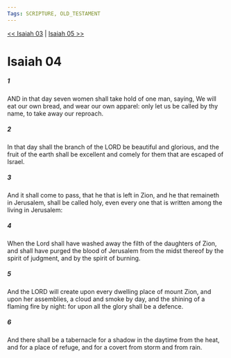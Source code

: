 ```yaml
---
Tags: SCRIPTURE, OLD_TESTAMENT
---
```


[<< Isaiah 03](OLD_TESTAMENT/23_Isaiah/Isaiah_03.md) | [Isaiah 05 >>](OLD_TESTAMENT/23_Isaiah/Isaiah_05.md)

# Isaiah 04

##### 1
 AND in that day seven women shall take hold of one man, saying, We will eat our own bread, and wear our own apparel: only let us be called by thy name, to take away our reproach.
##### 2
 In that day shall the branch of the LORD be beautiful and glorious, and the fruit of the earth shall be excellent and comely for them that are escaped of Israel.
##### 3
 And it shall come to pass, that he that is left in Zion, and he that remaineth in Jerusalem, shall be called holy, even every one that is written among the living in Jerusalem:
##### 4
 When the Lord shall have washed away the filth of the daughters of Zion, and shall have purged the blood of Jerusalem from the midst thereof by the spirit of judgment, and by the spirit of burning.
##### 5
 And the LORD will create upon every dwelling place of mount Zion, and upon her assemblies, a cloud and smoke by day, and the shining of a flaming fire by night: for upon all the glory shall be a defence.
##### 6
 And there shall be a tabernacle for a shadow in the daytime from the heat, and for a place of refuge, and for a covert from storm and from rain.
